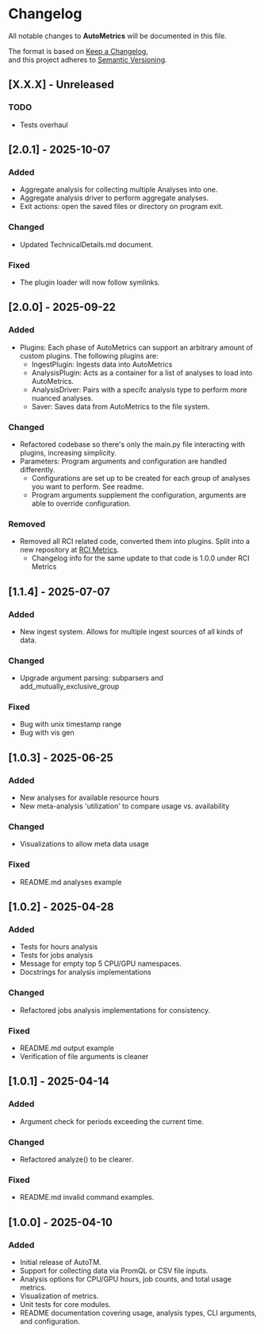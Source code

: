 # Changelog

All notable changes to **AutoMetrics** will be documented in this file.

The format is based on [Keep a Changelog](https://keepachangelog.com/en/1.0.0/),  
and this project adheres to [Semantic Versioning](https://semver.org/spec/v2.0.0.html).

## [X.X.X] - Unreleased
### TODO
- Tests overhaul

## [2.0.1] - 2025-10-07
### Added
- Aggregate analysis for collecting multiple Analyses into one.
- Aggregate analysis driver to perform aggregate analyses.
- Exit actions: open the saved files or directory on program exit.

### Changed
- Updated TechnicalDetails.md document.

### Fixed
- The plugin loader will now follow symlinks.

## [2.0.0] - 2025-09-22
### Added
- Plugins: Each phase of AutoMetrics can support an arbitrary amount of custom plugins. The following plugins are:
    - IngestPlugin: Ingests data into AutoMetrics
    - AnalysisPlugin: Acts as a container for a list of analyses to load into AutoMetrics.
    - AnalysisDriver: Pairs with a specifc analysis type to perform more nuanced analyses.
    - Saver: Saves data from AutoMetrics to the file system.

### Changed
- Refactored codebase so there's only the main.py file interacting with plugins, increasing simplicity.
- Parameters: Program arguments and configuration are handled differently.
    - Configurations are set up to be created for each group of analyses you want to perform. See readme.
    - Program arguments supplement the configuration, arguments are able to override configuration.

### Removed
- Removed all RCI related code, converted them into plugins. Split into a new repository at [RCI Metrics](https://github.com/east-01/RCI-Metrics).
    - Changelog info for the same update to that code is 1.0.0 under RCI Metrics

## [1.1.4] - 2025-07-07
### Added
- New ingest system. Allows for multiple ingest sources of all kinds of data.

### Changed
- Upgrade argument parsing: subparsers and add_mutually_exclusive_group

### Fixed
- Bug with unix timestamp range
- Bug with vis gen

## [1.0.3] - 2025-06-25
### Added
- New analyses for available resource hours
- New meta-analysis 'utilization' to compare usage vs. availability

### Changed
- Visualizations to allow meta data usage

### Fixed
- README.md analyses example

## [1.0.2] - 2025-04-28
### Added
- Tests for hours analysis
- Tests for jobs analysis
- Message for empty top 5 CPU/GPU namespaces.
- Docstrings for analysis implementations

### Changed
- Refactored jobs analysis implementations for consistency.

### Fixed
- README.md output example
- Verification of file arguments is cleaner

## [1.0.1] - 2025-04-14
### Added
- Argument check for periods exceeding the current time.

### Changed
- Refactored analyze() to be clearer.

### Fixed
- README.md invalid command examples.

## [1.0.0] - 2025-04-10
### Added
- Initial release of AutoTM.
- Support for collecting data via PromQL or CSV file inputs.
- Analysis options for CPU/GPU hours, job counts, and total usage metrics.
- Visualization of metrics.
- Unit tests for core modules.
- README documentation covering usage, analysis types, CLI arguments, and configuration.